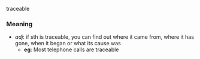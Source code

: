 traceable
### Meaning
+ _adj_: if sth is traceable, you can find out where it came from, where it has gone, when it began or what its cause was
    + __eg__: Most telephone calls are traceable
